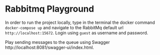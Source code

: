 # Rabbitmq Playground

In order to run the project locally, type in the terminal the docker command `docker-compose up` and navigate to the
RabbitMq default url `http://localhost:15672`. Login using `guest` as username and password.

Play sending messages to the queue using Swagger http://localhost:8081/swagger-ui/index.html.
